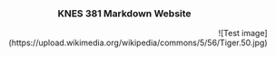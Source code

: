 ### <div align="center"> KNES 381 Markdown Website 

<div align="right"> ![Test image] (https://upload.wikimedia.org/wikipedia/commons/5/56/Tiger.50.jpg)